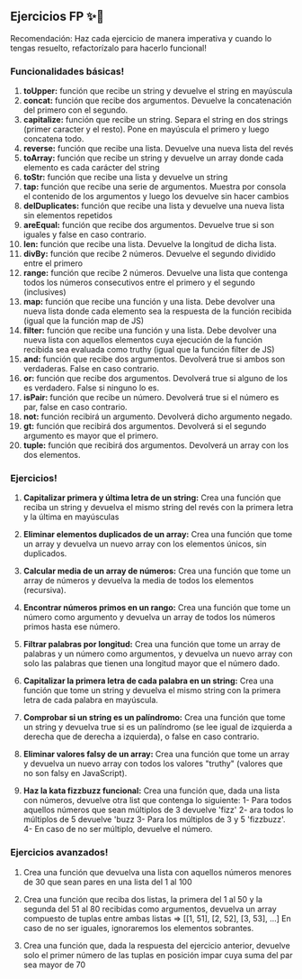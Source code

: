 ## Ejercicios FP ✨🦄

Recomendación: Haz cada ejercicio de manera imperativa y cuando lo tengas resuelto, refactorízalo para hacerlo funcional!

### Funcionalidades básicas!

1. **toUpper:** función que recibe un string y devuelve el string en mayúscula
2. **concat:** función que recibe dos argumentos. Devuelve la concatenación del primero con el segundo.
3. **capitalize:** función que recibe un string. Separa el string en dos strings (primer caracter y el resto). Pone en mayúscula el primero y luego concatena todo.
4. **reverse:** función que recibe una lista. Devuelve una nueva lista del revés
5. **toArray:** función que recibe un string y devuelve un array donde cada elemento es cada carácter del string
6. **toStr:** función que recibe una lista y devuelve un string
7. **tap:** función que recibe una serie de argumentos. Muestra por consola el contenido de los argumentos y luego los devuelve sin hacer cambios
8. **delDuplicates:** función que recibe una lista y devuelve una nueva lista sin elementos repetidos
9. **areEqual:** función que recibe dos argumentos. Devuelve true si son iguales y false en caso contrario.
10. **len:** función que recibe una lista. Devuelve la longitud de dicha lista.
11. **divBy:** función que recibe 2 números. Devuelve el segundo dividido entre el primero
12. **range:** función que recibe 2 números. Devuelve una lista que contenga todos los números consecutivos entre el primero y el segundo (inclusives)
13. **map:** función que recibe una función y una lista. Debe devolver una nueva lista donde cada elemento sea la respuesta de la función recibida (igual que la función map de JS)
14. **filter:** función que recibe una función y una lista. Debe devolver una nueva lista con aquellos elementos cuya ejecución de la función recibida sea evaluada como truthy (igual que la función filter de JS)
15. **and:** función que recibe dos argumentos. Devolverá true si ambos son verdaderas. False en caso contrario.
16. **or:** función que recibe dos argumentos. Devolverá true si alguno de los es verdadero. False si ninguno lo es.
17. **isPair:** función que recibe un número. Devolverá true si el número es par, false en caso contrario.
18. **not:** función recibirá un argumento. Devolverá dicho argumento negado.
19. **gt:** función que recibirá dos argumentos. Devolverá si el segundo argumento es mayor que el primero.
20. **tuple:** función que recibirá dos argumentos. Devolverá un array con los dos elementos.

### Ejercicios!

1. **Capitalizar primera y última letra de un string:**
Crea una función que reciba un string y devuelva el mismo string del revés con la primera letra y la última en mayúsculas

2. **Eliminar elementos duplicados de un array:**
Crea una función que tome un array y devuelva un nuevo array con los elementos únicos, sin duplicados.

3. **Calcular media de un array de números:**
Crea una función que tome un array de números y devuelva la media de todos los elementos (recursiva).

4. **Encontrar números primos en un rango:**
Crea una función que tome un número como argumento y devuelva un array de todos los números primos hasta ese número.

5. **Filtrar palabras por longitud:**
Crea una función que tome un array de palabras y un número como argumentos, y devuelva un nuevo array con solo las palabras que tienen una longitud mayor que el número dado.

6. **Capitalizar la primera letra de cada palabra en un string:**
Crea una función que tome un string y devuelva el mismo string con la primera letra de cada palabra en mayúscula.

7. **Comprobar si un string es un palíndromo:**
Crea una función que tome un string y devuelva true si es un palíndromo (se lee igual de izquierda a derecha que de derecha a izquierda), o false en caso contrario.

8. **Eliminar valores falsy de un array:**
Crea una función que tome un array y devuelva un nuevo array con todos los valores "truthy" (valores que no son falsy en JavaScript).

9. **Haz la kata fizzbuzz funcional:**
Crea una función que, dada una lista con números, devuelve otra list que contenga lo siguiente:
  1- Para todos aquellos números que sean múltiplos de 3 devuelve 'fizz'
  2- ara todos lo múltiplos de 5 devuelve 'buzz
  3- Para los múltiplos de 3 y 5 'fizzbuzz'.
  4- En caso de no ser múltiplo, devuelve el número.

### Ejercicios avanzados!

1. Crea una función que devuelva una lista con aquellos números menores de 30 que sean pares en una lista del 1 al 100

2. Crea una función que reciba dos listas, la primera del 1 al 50 y la segunda del 51 al 80 recibidas como argumentos, devuelva un array compuesto de tuplas entre ambas listas => [[1, 51], [2, 52], [3, 53], ...] En caso de no ser iguales, ignoraremos los elementos sobrantes.

3. Crea una función que, dada la respuesta del ejercicio anterior, devuelve solo el primer número de las tuplas en posición impar cuya suma del par sea mayor de 70
